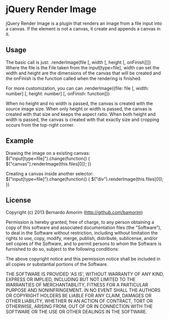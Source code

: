 # jQuery Render Image

jQuery Render Image is a plugin that renders an image from a file input into a canvas.
If the element is not a canvas, it create and appends a canvas in it.

## Usage

The basic call is just:
	.renderImage(file [, width [, height [, onFinish]]])
Where the file is the File taken from the input[type=file], width can set the width and height are the dimensions of the canvas that will be created and the onFinish is the function called when the rendering is finished.

For more customization, you can can
	.renderImage({file: file [, width: number] [, height: number] [, onFinish: function]})

When no height and no width is passed, the canvas is created with the source image size.
When only height or width is passed, the canvas is created with that size and keeps the aspect ratio.
When both height and width is passed, the canvas is created with that exactly size and cropping occurs from the top-right corner.

## Example
Drawing the image on a existing canvas:
	$("input[type=file]").change(function() {
	  $("canvas").renderImage(this.files[0]);
	})

Creating a canvas inside another selector:
	$("input[type=file]").change(function() {
	  $("div").renderImage(this.files[0]);
	})

## License
Copyright (c) 2013 Bernardo Amorim (http://github.com/bamorim)

Permission is hereby granted, free of charge, to any person obtaining a copy of this software and associated documentation files (the "Software"), to deal in the Software without restriction, including without limitation the rights to use, copy, modify, merge, publish, distribute, sublicense, and/or sell copies of the Software, and to permit persons to whom the Software is furnished to do so, subject to the following conditions:

The above copyright notice and this permission notice shall be included in all copies or substantial portions of the Software.

THE SOFTWARE IS PROVIDED 'AS IS', WITHOUT WARRANTY OF ANY KIND, EXPRESS OR IMPLIED, INCLUDING BUT NOT LIMITED TO THE WARRANTIES OF MERCHANTABILITY, FITNESS FOR A PARTICULAR PURPOSE AND NONINFRINGEMENT. IN NO EVENT SHALL THE AUTHORS OR COPYRIGHT HOLDERS BE LIABLE FOR ANY CLAIM, DAMAGES OR OTHER LIABILITY, WHETHER IN AN ACTION OF CONTRACT, TORT OR OTHERWISE, ARISING FROM, OUT OF OR IN CONNECTION WITH THE SOFTWARE OR THE USE OR OTHER DEALINGS IN THE SOFTWARE.
